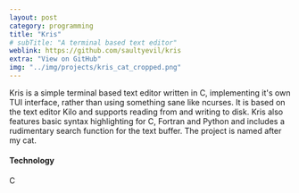 ```yaml
---
layout: post
category: programming
title: "Kris"
# subTitle: "A terminal based text editor"
weblink: https://github.com/saultyevil/kris
extra: "View on GitHub"
img: "../img/projects/kris_cat_cropped.png"
---
```


Kris is a simple terminal based text editor written in C, implementing
it's own TUI interface, rather than using something sane like ncurses.
It is based on the text editor Kilo and supports reading from and writing
to disk. Kris also features basic syntax highlighting for C, Fortran
and Python and includes a rudimentary search function for the text
buffer. The project is named after my cat.




#### Technology

C
